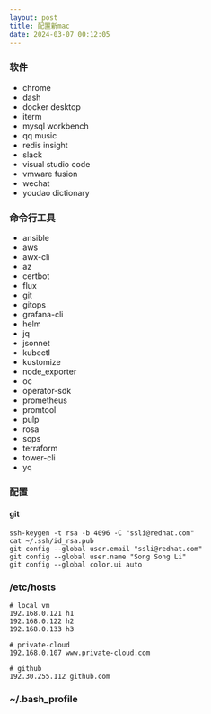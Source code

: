```yaml
---
layout: post
title: 配置新mac
date: 2024-03-07 00:12:05
---
```


### 软件

- chrome
- dash
- docker desktop
- iterm
- mysql workbench
- qq music
- redis insight
- slack
- visual studio code
- vmware fusion
- wechat
- youdao dictionary

### 命令行工具

- ansible
- aws
- awx-cli
- az
- certbot
- flux
- git
- gitops
- grafana-cli
- helm
- jq
- jsonnet
- kubectl
- kustomize
- node_exporter
- oc
- operator-sdk
- prometheus
- promtool
- pulp
- rosa
- sops
- terraform
- tower-cli
- yq

### 配置

#### git

```
ssh-keygen -t rsa -b 4096 -C "ssli@redhat.com"
cat ~/.ssh/id_rsa.pub
git config --global user.email "ssli@redhat.com"
git config --global user.name "Song Song Li"
git config --global color.ui auto
```

### /etc/hosts

```
# local vm
192.168.0.121 h1
192.168.0.122 h2
192.168.0.133 h3

# private-cloud
192.168.0.107 www.private-cloud.com

# github
192.30.255.112 github.com
```

### ~/.bash_profile
